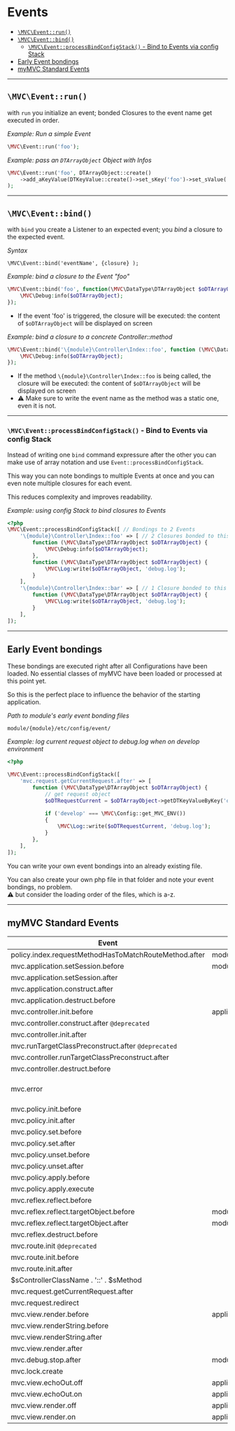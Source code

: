 
# Events

- [`\MVC\Event::run()`](#event-run)
- [`\MVC\Event::bind()`](#event-bind)
  - [`\MVC\Event::processBindConfigStack()` - Bind to Events via config Stack](#processBindConfigStack)
- [Early Event bondings](#Early-Event-bondings)
- [myMVC Standard Events](#myMVCStandardEvents)

------------------------------------------------------------------------------------------------------------------------
<a id="event-run"></a>
## `\MVC\Event::run()` 

with `run` you initialize an event; bonded Closures to the event name get executed in order.

_Example: Run a simple Event_
~~~php
\MVC\Event::run('foo');
~~~

_Example: pass an `DTArrayObject` Object with Infos_  
~~~php
\MVC\Event::run('foo', DTArrayObject::create()
    ->add_aKeyValue(DTKeyValue::create()->set_sKey('foo')->set_sValue('bar'))
);
~~~

------------------------------------------------------------------------------------------------------------------------
<a id="event-bind"></a>
## `\MVC\Event::bind()`

with `bind` you create a Listener to an expected event;
you _bind_ a closure to the expected event.

_Syntax_
~~~
\MVC\Event::bind('eventName', {closure} );
~~~

_Example: bind a closure to the Event "foo"_
~~~php
\MVC\Event::bind('foo', function(\MVC\DataType\DTArrayObject $oDTArrayObject) {
    \MVC\Debug:info($oDTArrayObject);
});
~~~
- If the event 'foo' is triggered, the closure will be executed: the content of `$oDTArrayObject` will be displayed on screen

_Example: bind a closure to a concrete Controller::method_ 
~~~php
\MVC\Event::bind('\{module}\Controller\Index::foo', function (\MVC\DataType\DTArrayObject $oDTArrayObject) {
    \MVC\Debug:info($oDTArrayObject);
});
~~~
- If the method `\{module}\Controller\Index::foo` is being called, the closure will be executed: the content of `$oDTArrayObject` will be displayed on screen
- ⚠ Make sure to write the event name as the method was a static one, even it is not.

------------------------------------------------------------------------------------------------------------------------

<a id="processBindConfigStack"></a>
### `\MVC\Event::processBindConfigStack()` - Bind to Events via config Stack

Instead of writing one `bind` command expressure after the other you can make use of array notation and use `Event::processBindConfigStack`.

This way you can note bondings to multiple Events at once and you can even note multiple closures for each event.

This reduces complexity and improves readability.

_Example: using config Stack to bind closures to Events_  
~~~php
<?php
\MVC\Event::processBindConfigStack([ // Bondings to 2 Events
    '\{module}\Controller\Index::foo' => [ // 2 Closures bonded to this Event
        function (\MVC\DataType\DTArrayObject $oDTArrayObject) {      
            \MVC\Debug:info($oDTArrayObject);
        },
        function (\MVC\DataType\DTArrayObject $oDTArrayObject) {      
            \MVC\Log:write($oDTArrayObject, 'debug.log');
        }
    ],
    '\{module}\Controller\Index::bar' => [ // 1 Closure bonded to this Event
        function (\MVC\DataType\DTArrayObject $oDTArrayObject) {      
            \MVC\Log:write($oDTArrayObject, 'debug.log');
        }
    ],    
]);
~~~
------------------------------------------------------------------------------------------------------------------------
<a id="Early-Event-bondings"></a>
## Early Event bondings

These bondings are executed right after all Configurations have been loaded. No essential classes of myMVC have been loaded or processed at this point yet. 

So this is the perfect place to influence the behavior of the starting application.

_Path to module's early event bonding files_    
~~~
module/{module}/etc/config/event/
~~~

_Example: log current request object to debug.log when on develop environment_    
~~~php
<?php

\MVC\Event::processBindConfigStack([
    'mvc.request.getCurrentRequest.after' => [
        function (\MVC\DataType\DTArrayObject $oDTArrayObject) {
            // get request object
            $oDTRequestCurrent = $oDTArrayObject->getDTKeyValueByKey('oDTRequestCurrent')->get_sValue();

            if ('develop' === \MVC\Config::get_MVC_ENV())
            {
                \MVC\Log::write($oDTRequestCurrent, 'debug.log');
            }
        },
    ],
]);
~~~

You can write your own event bondings into an already existing file.

You can also create your own php file in that folder and note your event bondings, no problem.  
⚠ but consider the loading order of the files, which is a-z.


------------------------------------------------------------------------------------------------------------------------

<a id="myMVCStandardEvents"></a>
## myMVC Standard Events 

| Event                                                 | `Event::bind` perforemd in             | `Event::run` located in                                                                                             |
|-------------------------------------------------------|----------------------------------------|---------------------------------------------------------------------------------------------------------------------|
| policy.index.requestMethodHasToMatchRouteMethod.after | modules/{module}/etc/event/policy.php  | modules/{module}/Policy/Index.php                                                                                   |
| mvc.application.setSession.before                     | modules/{module}/etc/event/default.php | application/library/MVC/Application.php                                                                             |
| mvc.application.setSession.after                      |                                        | application/library/MVC/Application.php                                                                             |
| mvc.application.construct.after                       |                                        | application/library/MVC/Application.php                                                                             |
| mvc.application.destruct.before                       |                                        | application/library/MVC/Application.php                                                                             |
| mvc.controller.init.before                            | application/library/MVC/Request.php    | application/library/MVC/Controller.php                                                                              |
| mvc.controller.construct.after `@deprecated`          |                                        | application/library/MVC/Controller.php                                                                              |
| mvc.controller.init.after                             |                                        | application/library/MVC/Controller.php                                                                              |
| mvc.runTargetClassPreconstruct.after `@deprecated`    |                                        | application/library/MVC/Controller.php                                                                              |
| mvc.controller.runTargetClassPreconstruct.after       |                                        | application/library/MVC/Controller.php                                                                              |
| mvc.controller.destruct.before                        |                                        | application/library/MVC/Controller.php                                                                              |
| mvc.error                                             |                                        | application/library/MVC/Controller.php<br>application/library/MVC/Request.php<br>application/library/MVC/Policy.php |
| mvc.policy.init.before                                |                                        | application/library/MVC/Policy.php                                                                                  |
| mvc.policy.init.after                                 |                                        | application/library/MVC/Policy.php                                                                                  |
| mvc.policy.set.before                                 |                                        | application/library/MVC/Policy.php                                                                                  |
| mvc.policy.set.after                                  |                                        | application/library/MVC/Policy.php                                                                                  |
| mvc.policy.unset.before                               |                                        | application/library/MVC/Policy.php                                                                                  |
| mvc.policy.unset.after                                |                                        | application/library/MVC/Policy.php                                                                                  |
| mvc.policy.apply.before                               |                                        | application/library/MVC/Policy.php                                                                                  |
| mvc.policy.apply.execute                              |                                        | application/library/MVC/Policy.php                                                                                  |
| mvc.reflex.reflect.before                             |                                        | application/library/MVC/Reflex.php                                                                                  |
| mvc.reflex.reflect.targetObject.before                | modules/{module}/etc/event/default.php | application/library/MVC/Reflex.php                                                                                  |
| mvc.reflex.reflect.targetObject.after                 | modules/{module}/etc/event/default.php | application/library/MVC/Reflex.php                                                                                  |
| mvc.reflex.destruct.before                            |                                        | application/library/MVC/Reflex.php                                                                                  |
| mvc.route.init `@deprecated`                          |                                        | application/library/MVC/Route.php                                                                                   |
| mvc.route.init.before                                 |                                        | application/library/MVC/Route.php                                                                                   |
| mvc.route.init.after                                  |                                        | application/library/MVC/Route.php                                                                                   |
| $sControllerClassName . '::' . $sMethod               |                                        | application/library/MVC/Reflex.php                                                                                  |
| mvc.request.getCurrentRequest.after                   |                                        | application/library/MVC/Request.php                                                                                 |
| mvc.request.redirect                                  |                                        | application/library/MVC/Request.php                                                                                 |
| mvc.view.render.before                                | application/library/MVC/InfoTool.php   | application/library/MVC/View.php                                                                                    |
| mvc.view.renderString.before                          |                                        | application/library/MVC/View.php                                                                                    |
| mvc.view.renderString.after                           |                                        | application/library/MVC/View.php                                                                                    |
| mvc.view.render.after                                 |                                        | application/library/MVC/View.php                                                                                    |
| mvc.debug.stop.after                                  | modules/Doc/etc/event/default.php      | application/library/MVC/Debug.php                                                                                   |
| mvc.lock.create                                       |                                        | application/library/MVC/Lock.php                                                                                    |
| mvc.view.echoOut.off                                  | application/library/MVC/View.php       |                                                                                                                     |
| mvc.view.echoOut.on                                   | application/library/MVC/View.php       |                                                                                                                     |
| mvc.view.render.off                                   | application/library/MVC/View.php       |                                                                                                                     |
| mvc.view.render.on                                    | application/library/MVC/View.php       |                                                                                                                     |
